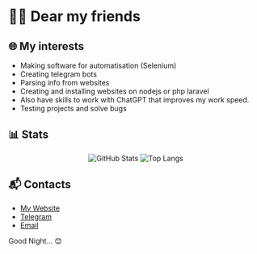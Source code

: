 # 🌙✨ Dear my friends

## 🌐 My interests
- Making software for automatisation (Selenium)
- Creating telegram bots
- Parsing info from websites
- Creating and installing websites on nodejs or php laravel
- Also have skills to work with ChatGPT that improves my work speed.
- Testing projects and solve bugs

## 📊 Stats

<p align="center">
  <img src="https://github-readme-stats.vercel.app/api?username=mercury-devel&show_icons=true&theme=dracula" alt="GitHub Stats" />
  <img src="https://github-readme-stats.vercel.app/api/top-langs/?username=mercury-devel&layout=compact&theme=dracula" alt="Top Langs" />
</p>

## 📬 Contacts

- [My Website](https://mercuria.dev)
- [Telegram](https://t.me/mercury_devel)
- [Email](mailto:angel@mercuria.dev)

Good Night... 😊
